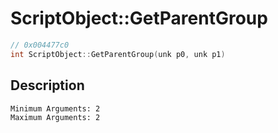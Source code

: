 # ScriptObject::GetParentGroup
```c
// 0x004477c0
int ScriptObject::GetParentGroup(unk p0, unk p1)
```
## Description
```
Minimum Arguments: 2
Maximum Arguments: 2
```
